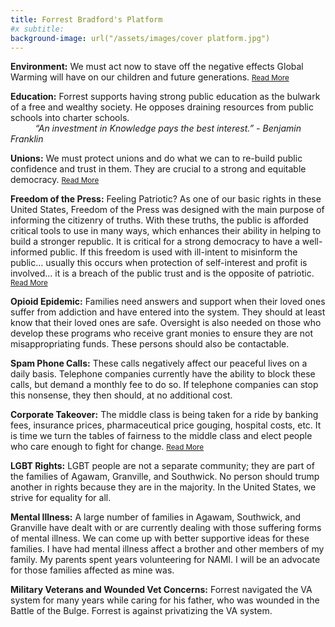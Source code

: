 ```yaml
---
title: Forrest Bradford's Platform
#x subtitle: 
background-image: url("/assets/images/cover platform.jpg")
---
```

<b>Environment:</b>  We must act now to stave off the negative effects Global Warming will have on our children and future generations.
 <a href="/environment.html"><small>Read More</small></a>

<b>Education:</b> Forrest supports having strong public education as the bulwark of a free and wealthy society.  He opposes draining resources from public schools into charter schools.  
&nbsp; &nbsp; &nbsp; &nbsp; &nbsp; <em>“An investment in Knowledge pays the best interest.” - Benjamin Franklin</em>

<b>Unions:</b>  We must protect unions and do what we can to re-build public confidence and trust in them. They are crucial to a strong and equitable democracy. <a href="/Unions.html"><small>Read More</small></a>

<b>Freedom of the Press:</b>   Feeling Patriotic?  As one of our basic rights in these United States, Freedom of the Press was designed with the main purpose of informing the citizenry of truths.  With these truths, the public is afforded critical tools to use in many ways, which enhances their ability in helping to build a stronger republic.  It is critical for a strong democracy to have a well-informed public.   If this freedom is used with ill-intent to misinform the public… usually this occurs when protection of self-interest and profit is involved… it is a breach of the public trust and is the opposite of patriotic. <a href="/pressfreedom.html"><small>Read More</small></a>

<b>Opioid Epidemic:</b>  Families need answers and support when their loved ones suffer from addiction and have entered into the system.  They should at least know that their loved ones are safe.  Oversight is also needed on those who develop these programs who receive grant monies to ensure they are not misappropriating funds.  These persons should also be contactable.

<b>Spam Phone Calls:</b>  These calls negatively affect our peaceful lives on a daily basis.  Telephone companies currently have the ability to block these calls, but demand a monthly fee to do so.  If telephone companies can stop this nonsense, they then should, at no additional cost.

<b>Corporate Takeover:</b>  The middle class is being taken for a ride by banking fees, insurance prices, pharmaceutical price gouging, hospital costs, etc.  It is time we turn the tables of fairness to the middle class and elect people who care enough to fight for change. <a href="/corporations.html"><small>Read More</small></a>

<b>LGBT Rights:</b> LGBT people are not a separate community; they are part of the families of Agawam, Granville, and Southwick. No person should trump another in rights because they are in the majority.  In the United States, we strive for equality for all.

<b>Mental Illness:</b> A large number of families in Agawam, Southwick, and Granville have dealt with or are currently dealing with those suffering forms of mental illness.  We can come up with better supportive ideas for these families.  I have had mental illness affect a brother and other members of my family.  My parents spent years volunteering for NAMI.   I will be an advocate for those families affected as mine was.

<b>Military Veterans and Wounded Vet Concerns:</b> Forrest navigated the VA system for many years while caring for his father, who was wounded in the Battle of the Bulge.  Forrest is against privatizing the VA system.

